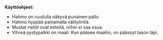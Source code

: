**Käyttöohjeet:**
* Hahmo on ruudulla näkyvä punainen pallo.
* Hahmo hyppää painamalla välilyöntiä.
* Mustat neliöt ovat esteitä, niihin ei saa osua.
* Vihreä pystypalkki on maali. Kun pääsee maaliin, on päässyt tason läpi.
